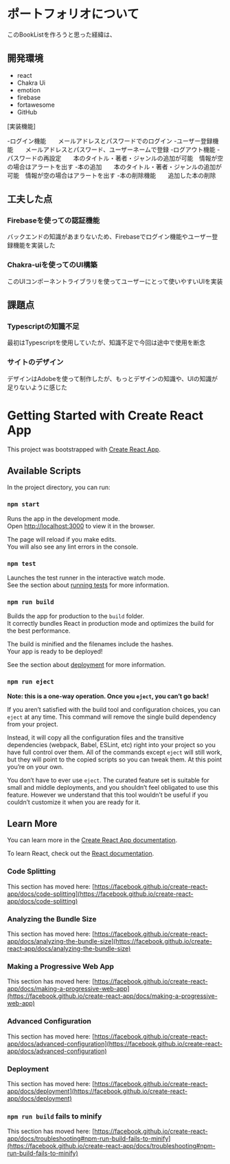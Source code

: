 # ポートフォリオについて

このBookListを作ろうと思った経緯は、

## 開発環境

- react
- Chakra Ui
- emotion
- firebase
- fortawesome
- GitHub

[実装機能]

-ログイン機能　　メールアドレスとパスワードでのログイン
-ユーザー登録機能　　メールアドレスとパスワード、ユーザーネームで登録
-ログアウト機能
-パスワードの再設定　　本のタイトル・著者・ジャンルの追加が可能　情報が空の場合はアラートを出す
-本の追加　　本のタイトル・著者・ジャンルの追加が可能　情報が空の場合はアラートを出す
-本の削除機能　　追加した本の削除


## 工夫した点

### Firebaseを使っての認証機能

バックエンドの知識があまりないため、Firebaseでログイン機能やユーザー登録機能を実装した

### Chakra-uiを使ってのUI構築

このUIコンポーネントライブラリを使ってユーザーにとって使いやすいUIを実装

## 課題点

### Typescriptの知識不足

最初はTypescriptを使用していたが、知識不足で今回は途中で使用を断念

### サイトのデザイン

デザインはAdobeを使って制作したが、もっとデザインの知識や、UIの知識が足りないように感じた



# Getting Started with Create React App

This project was bootstrapped with [Create React App](https://github.com/facebook/create-react-app).

## Available Scripts

In the project directory, you can run:

### `npm start`

Runs the app in the development mode.\
Open [http://localhost:3000](http://localhost:3000) to view it in the browser.

The page will reload if you make edits.\
You will also see any lint errors in the console.

### `npm test`

Launches the test runner in the interactive watch mode.\
See the section about [running tests](https://facebook.github.io/create-react-app/docs/running-tests) for more information.

### `npm run build`

Builds the app for production to the `build` folder.\
It correctly bundles React in production mode and optimizes the build for the best performance.

The build is minified and the filenames include the hashes.\
Your app is ready to be deployed!

See the section about [deployment](https://facebook.github.io/create-react-app/docs/deployment) for more information.

### `npm run eject`

**Note: this is a one-way operation. Once you `eject`, you can’t go back!**

If you aren’t satisfied with the build tool and configuration choices, you can `eject` at any time. This command will remove the single build dependency from your project.

Instead, it will copy all the configuration files and the transitive dependencies (webpack, Babel, ESLint, etc) right into your project so you have full control over them. All of the commands except `eject` will still work, but they will point to the copied scripts so you can tweak them. At this point you’re on your own.

You don’t have to ever use `eject`. The curated feature set is suitable for small and middle deployments, and you shouldn’t feel obligated to use this feature. However we understand that this tool wouldn’t be useful if you couldn’t customize it when you are ready for it.

## Learn More

You can learn more in the [Create React App documentation](https://facebook.github.io/create-react-app/docs/getting-started).

To learn React, check out the [React documentation](https://reactjs.org/).

### Code Splitting

This section has moved here: [https://facebook.github.io/create-react-app/docs/code-splitting](https://facebook.github.io/create-react-app/docs/code-splitting)

### Analyzing the Bundle Size

This section has moved here: [https://facebook.github.io/create-react-app/docs/analyzing-the-bundle-size](https://facebook.github.io/create-react-app/docs/analyzing-the-bundle-size)

### Making a Progressive Web App

This section has moved here: [https://facebook.github.io/create-react-app/docs/making-a-progressive-web-app](https://facebook.github.io/create-react-app/docs/making-a-progressive-web-app)

### Advanced Configuration

This section has moved here: [https://facebook.github.io/create-react-app/docs/advanced-configuration](https://facebook.github.io/create-react-app/docs/advanced-configuration)

### Deployment

This section has moved here: [https://facebook.github.io/create-react-app/docs/deployment](https://facebook.github.io/create-react-app/docs/deployment)

### `npm run build` fails to minify

This section has moved here: [https://facebook.github.io/create-react-app/docs/troubleshooting#npm-run-build-fails-to-minify](https://facebook.github.io/create-react-app/docs/troubleshooting#npm-run-build-fails-to-minify)
